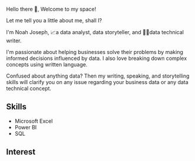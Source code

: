 Hello there 👋, Welcome to my space!

Let me tell you a little about me, shall I?

I'm Noah Joseph, 📈a data analyst, data storyteller, and 🧑‍💻data technical writer.

I'm passionate about helping businesses solve their problems by making informed decisions influenced by data. I also love breaking down complex concepts using written language.

Confused about anything data? Then my writing, speaking, and storytelling skills will clarify you on any issue regarding your business data or any data technical concept.

## Skills

- Microsoft Excel
- Power BI
- SQL

## Interest
